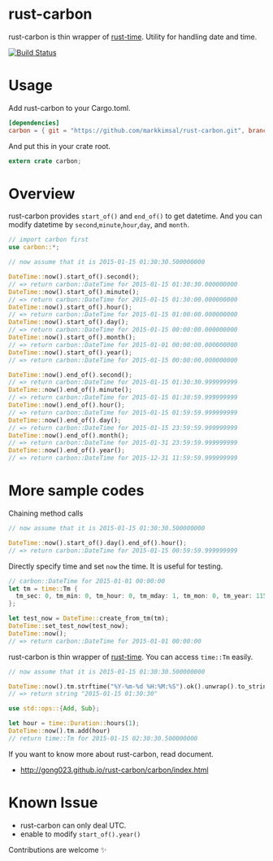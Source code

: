 # rust-carbon

rust-carbon is thin wrapper of [rust-time](https://github.com/rust-lang/time). Utility for handling date and time.

[![Build Status](https://travis-ci.org/gong023/rust-carbon.svg?branch=master)](https://travis-ci.org/gong023/rust-carbon)

# Usage

Add rust-carbon to your Cargo.toml.

```toml
[dependencies]
carbon = { git = "https://github.com/markkimsal/rust-carbon.git", branch = "master" }
```

And put this in your crate root.

```rust
extern crate carbon;
```

# Overview

rust-carbon provides `start_of()` and `end_of()` to get datetime.
And you can modify datetime by `second`,`minute`,`hour`,`day`, and `month`.

```rust
// import carbon first
use carbon::*;

// now assume that it is 2015-01-15 01:30:30.500000000

DateTime::now().start_of().second();
// => return carbon::DateTime for 2015-01-15 01:30:30.000000000
DateTime::now().start_of().minute();
// => return carbon::DateTime for 2015-01-15 01:30:00.000000000
DateTime::now().start_of().hour();
// => return carbon::DateTime for 2015-01-15 01:00:00.000000000
DateTime::now().start_of().day();
// => return carbon::DateTime for 2015-01-15 00:00:00.000000000
DateTime::now().start_of().month();
// => return carbon::DateTime for 2015-01-01 00:00:00.000000000
DateTime::now().start_of().year();
// => return carbon::DateTime for 2015-01-15 00:00:00.000000000

DateTime::now().end_of().second();
// => return carbon::DateTime for 2015-01-15 01:30:30.999999999
DateTime::now().end_of().minute();
// => return carbon::DateTime for 2015-01-15 01:30:59.999999999
DateTime::now().end_of().hour();
// => return carbon::DateTime for 2015-01-15 01:59:59.999999999
DateTime::now().end_of().day();
// => return carbon::DateTime for 2015-01-15 23:59:59.999999999
DateTime::now().end_of().month();
// => return carbon::DateTime for 2015-01-31 23:59:59.999999999
DateTime::now().end_of().year();
// => return carbon::DateTime for 2015-12-31 11:59:59.999999999
```

# More sample codes

Chaining method calls

```rust
// now assume that it is 2015-01-15 01:30:30.500000000

DateTime::now().start_of().day().end_of().hour();
// => return carbon::DateTime for 2015-01-15 00:59:59.999999999
```

Directly specify time and set `now` the time. It is useful for testing.

```rust
// carbon::DateTime for 2015-01-01 00:00:00
let tm = time::Tm {
  tm_sec: 0, tm_min: 0, tm_hour: 0, tm_mday: 1, tm_mon: 0, tm_year: 115, tm_wday: 4, tm_yday: 0, tm_isdst: 0, tm_utcoff: 0, tm_nsec: 0 };
};

let test_now = DateTime::create_from_tm(tm);
DateTime::set_test_now(test_now);
DateTime::now();
// => return carbon::DateTime for 2015-01-01 00:00:00
```

rust-carbon is thin wrapper of [rust-time](https://github.com/rust-lang/time). You can access `time::Tm` easily.

```rust
// now assume that it is 2015-01-15 01:30:30.500000000

DateTime::now().tm.strftime("%Y-%m-%d %H:%M:%S").ok().unwrap().to_string();
// => return string "2015-01-15 01:30:30"

use std::ops::{Add, Sub};

let hour = time::Duration::hours(1);
DateTime::now().tm.add(hour)
// return time::Tm for 2015-01-15 02:30:30.500000000
```

If you want to know more about rust-carbon, read document.

 - http://gong023.github.io/rust-carbon/carbon/index.html

# Known Issue

- rust-carbon can only deal UTC.
- enable to modify `start_of().year()`

Contributions are welcome :sparkles:

